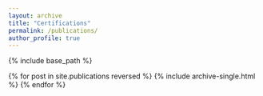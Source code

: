 ```yaml
---
layout: archive
title: "Certifications"
permalink: /publications/
author_profile: true
---
```


{% include base_path %}

{% for post in site.publications reversed %}
  {% include archive-single.html %}
{% endfor %}
